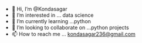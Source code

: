 - 👋 Hi, I’m @Kondasagar
- 👀 I’m interested in ... data science
- 🌱 I’m currently learning ...python
- 💞️ I’m looking to collaborate on ...python projects
- 📫 How to reach me ... kondasagar236@gmail.com

<!---
Kondasagar/Kondasagar is a ✨ special ✨ repository because its `README.md` (this file) appears on your GitHub profile.
You can click the Preview link to take a look at your changes.
--->
